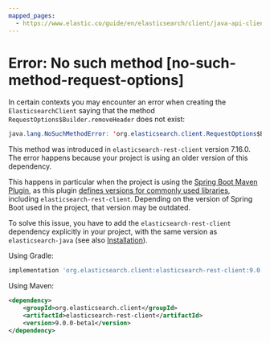 ```yaml
---
mapped_pages:
  - https://www.elastic.co/guide/en/elasticsearch/client/java-api-client/current/no-such-method-request-options.html
---
```


# Error: No such method [no-such-method-request-options]

In certain contexts you may encounter an error when creating the `ElasticsearchClient` saying that the method `RequestOptions$Builder.removeHeader` does not exist:

```java
java.lang.NoSuchMethodError: 'org.elasticsearch.client.RequestOptions$Builder org.elasticsearch.client.RequestOptions$Builder.removeHeader(java.lang.String)'
```

This method was introduced in `elasticsearch-rest-client` version 7.16.0. The error happens because your project is using an older version of this dependency.

This happens in particular when the project is using the [Spring Boot Maven Plugin](https://docs.spring.io/spring-boot/docs/current/maven-plugin/reference/htmlsingle/), as this plugin [defines versions for commonly used libraries](https://github.com/spring-projects/spring-boot/blob/main/spring-boot-project/spring-boot-dependencies/build.gradle), including `elasticsearch-rest-client`. Depending on the version of Spring Boot used in the project, that version may be outdated.

To solve this issue, you have to add the `elasticsearch-rest-client` dependency explicitly in your project, with the same version as `elasticsearch-java` (see also [Installation](../installation.md)).

Using Gradle:

```groovy
implementation 'org.elasticsearch.client:elasticsearch-rest-client:9.0.0-beta1'
```

Using Maven:

```xml
<dependency>
    <groupId>org.elasticsearch.client</groupId>
    <artifactId>elasticsearch-rest-client</artifactId>
    <version>9.0.0-beta1</version>
</dependency>
```


